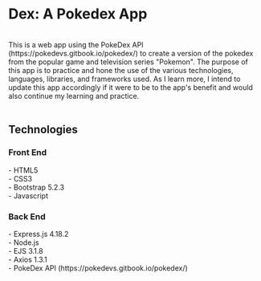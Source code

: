 # Dex: A Pokedex App
<br>
This is a web app using the PokeDex API (https://pokedevs.gitbook.io/pokedex/) to create a version of the pokedex from the popular game and television series "Pokemon". 
The purpose of this app is to practice and hone the use of the various technologies, languages, libraries, and frameworks used. As I learn more, I intend to update this app
accordingly if it were to be to the app's benefit and would also continue my learning and practice.
<br><br>
<h2>Technologies</h2>
<h3>Front End</h3>
- HTML5<br>
- CSS3<br>
- Bootstrap 5.2.3<br>
- Javascript<br>
  
 <h3>Back End</h3>
- Express.js 4.18.2<br>
- Node.js<br>
- EJS 3.1.8<br>
- Axios 1.3.1<br>
- PokeDex API (https://pokedevs.gitbook.io/pokedex/)<br>
